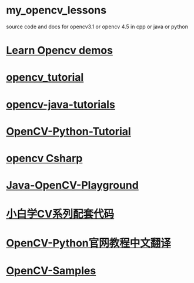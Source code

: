 # my_opencv_lessons
source code and docs for opencv3.1 or opencv 4.5 in cpp or java or python
# <a href="https://github.com/kennycaiguo/learnopencv">Learn Opencv demos</a>
# <a href="https://github.com/kennycaiguo/opencv_tutorial">opencv_tutorial</a>
# <a href="https://github.com/kennycaiguo/opencv-java-tutorials">opencv-java-tutorials</a>
# <a href="https://github.com/kennycaiguo/OpenCV-Python-Tutorial">OpenCV-Python-Tutorial</a>
# <a href="https://github.com/kennycaiguo/opencvsharp">opencv Csharp</a>
# <a href="https://github.com/kennycaiguo/OpenCV-Playground">Java-OpenCV-Playground</a>
# <a href="https://github.com/kennycaiguo/OpenCVCode">小白学CV系列配套代码</a>
# <a href="https://github.com/kennycaiguo/OpenCVTutorial">OpenCV-Python官网教程中文翻译</a>
# <a href="https://github.com/kennycaiguo/OpenCV-Samples">OpenCV-Samples</a>
